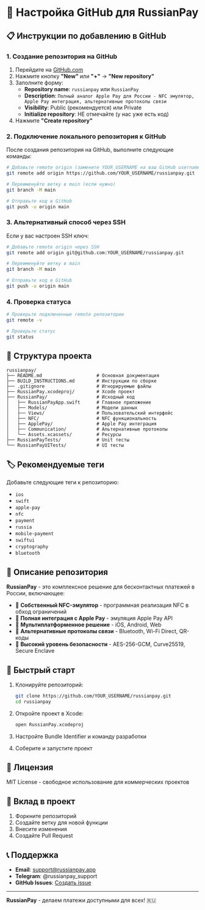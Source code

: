 # 🚀 Настройка GitHub для RussianPay

## 📋 Инструкции по добавлению в GitHub

### 1. Создание репозитория на GitHub

1. Перейдите на [GitHub.com](https://github.com)
2. Нажмите кнопку **"New"** или **"+"** → **"New repository"**
3. Заполните форму:
   - **Repository name**: `russianpay` или `RussianPay`
   - **Description**: `Полный аналог Apple Pay для России - NFC эмулятор, Apple Pay интеграция, альтернативные протоколы связи`
   - **Visibility**: Public (рекомендуется) или Private
   - **Initialize repository**: НЕ отмечайте (у нас уже есть код)
4. Нажмите **"Create repository"**

### 2. Подключение локального репозитория к GitHub

После создания репозитория на GitHub, выполните следующие команды:

```bash
# Добавьте remote origin (замените YOUR_USERNAME на ваш GitHub username)
git remote add origin https://github.com/YOUR_USERNAME/russianpay.git

# Переименуйте ветку в main (если нужно)
git branch -M main

# Отправьте код в GitHub
git push -u origin main
```

### 3. Альтернативный способ через SSH

Если у вас настроен SSH ключ:

```bash
# Добавьте remote origin через SSH
git remote add origin git@github.com:YOUR_USERNAME/russianpay.git

# Переименуйте ветку в main
git branch -M main

# Отправьте код в GitHub
git push -u origin main
```

### 4. Проверка статуса

```bash
# Проверьте подключенные remote репозитории
git remote -v

# Проверьте статус
git status
```

## 📁 Структура проекта

```
russianpay/
├── README.md                    # Основная документация
├── BUILD_INSTRUCTIONS.md        # Инструкции по сборке
├── .gitignore                   # Игнорируемые файлы
├── RussianPay.xcodeproj/        # Xcode проект
├── RussianPay/                  # Исходный код
│   ├── RussianPayApp.swift      # Главное приложение
│   ├── Models/                  # Модели данных
│   ├── Views/                   # Пользовательский интерфейс
│   ├── NFC/                     # NFC функциональность
│   ├── ApplePay/                # Apple Pay интеграция
│   ├── Communication/           # Альтернативные протоколы
│   └── Assets.xcassets/         # Ресурсы
├── RussianPayTests/             # Unit тесты
└── RussianPayUITests/           # UI тесты
```

## 🏷️ Рекомендуемые теги

Добавьте следующие теги к репозиторию:
- `ios`
- `swift`
- `apple-pay`
- `nfc`
- `payment`
- `russia`
- `mobile-payment`
- `swiftui`
- `cryptography`
- `bluetooth`

## 📝 Описание репозитория

**RussianPay** - это комплексное решение для бесконтактных платежей в России, включающее:

- 🔧 **Собственный NFC-эмулятор** - программная реализация NFC в обход ограничений
- 🍎 **Полная интеграция с Apple Pay** - эмуляция Apple Pay API
- 📱 **Мультиплатформенное решение** - iOS, Android, Web
- 🔗 **Альтернативные протоколы связи** - Bluetooth, Wi-Fi Direct, QR-коды
- 🔐 **Высокий уровень безопасности** - AES-256-GCM, Curve25519, Secure Enclave

## 🚀 Быстрый старт

1. Клонируйте репозиторий:
   ```bash
   git clone https://github.com/YOUR_USERNAME/russianpay.git
   cd russianpay
   ```

2. Откройте проект в Xcode:
   ```bash
   open RussianPay.xcodeproj
   ```

3. Настройте Bundle Identifier и команду разработки

4. Соберите и запустите проект

## 📄 Лицензия

MIT License - свободное использование для коммерческих проектов

## 🤝 Вклад в проект

1. Форкните репозиторий
2. Создайте ветку для новой функции
3. Внесите изменения
4. Создайте Pull Request

## 📞 Поддержка

- **Email**: support@russianpay.app
- **Telegram**: @russianpay_support
- **GitHub Issues**: [Создать issue](https://github.com/YOUR_USERNAME/russianpay/issues)

---

**RussianPay** - делаем платежи доступными для всех! 🇷🇺
